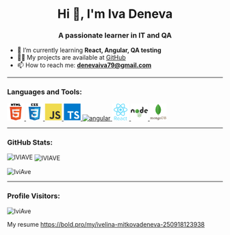
<h1 align="center">Hi 👋, I'm Iva Deneva </h1>
<h3 align="center">A passionate learner in IT and QA</h3>

- 🌱 I’m currently learning **React, Angular, QA testing**  
- 👨‍💻 My projects are available at [GitHub](https://github.com/YOUR_USERNAME)  
- 📫 How to reach me: **denevaiva79@gmail.com**  

---

<h3 align="left">Languages and Tools:</h3>
<p align="left">
  <a href="https://www.w3.org/html/" target="_blank" rel="noreferrer"> 
    <img src="https://raw.githubusercontent.com/devicons/devicon/master/icons/html5/html5-original-wordmark.svg" alt="html5" width="40" height="40"/> 
  </a> 
  <a href="https://www.w3schools.com/css/" target="_blank" rel="noreferrer"> 
    <img src="https://raw.githubusercontent.com/devicons/devicon/master/icons/css3/css3-original-wordmark.svg" alt="css3" width="40" height="40"/> 
  </a> 
  <a href="https://developer.mozilla.org/en-US/docs/Web/JavaScript" target="_blank" rel="noreferrer"> 
    <img src="https://raw.githubusercontent.com/devicons/devicon/master/icons/javascript/javascript-original.svg" alt="javascript" width="40" height="40"/> 
  </a> 
  <a href="https://www.typescriptlang.org/" target="_blank" rel="noreferrer"> 
    <img src="https://raw.githubusercontent.com/devicons/devicon/master/icons/typescript/typescript-original.svg" alt="typescript" width="40" height="40"/> 
  </a> 
  <a href="https://angular.io" target="_blank" rel="noreferrer"> 
    <img src="https://angular.io/assets/images/logos/angular/angular.svg" alt="angular" width="40" height="40"/> 
  </a> 
  <a href="https://reactjs.org/" target="_blank" rel="noreferrer"> 
    <img src="https://raw.githubusercontent.com/devicons/devicon/master/icons/react/react-original-wordmark.svg" alt="react" width="40" height="40"/> 
  </a> 
  <a href="https://nodejs.org" target="_blank" rel="noreferrer"> 
    <img src="https://raw.githubusercontent.com/devicons/devicon/master/icons/nodejs/nodejs-original-wordmark.svg" alt="nodejs" width="40" height="40"/> 
  </a> 
  <a href="https://www.mongodb.com/" target="_blank" rel="noreferrer"> 
    <img src="https://raw.githubusercontent.com/devicons/devicon/master/icons/mongodb/mongodb-original-wordmark.svg" alt="mongodb" width="40" height="40"/> 
  </a> 
</p>

---

<h3 align="left">GitHub Stats:</h3>  

<p>
  <img align="left" src="https://github-readme-stats.vercel.app/api/top-langs?username=IviAve&show_icons=true&locale=en&layout=compact" alt="IVIAVE" />
</p>

<p>
  &nbsp;<img align="center" src="https://github-readme-stats.vercel.app/api?username=IviAve&show_icons=true&locale=en" alt="IVIAVE" />
</p>

<p>
  <img align="center" src="https://github-readme-streak-stats.herokuapp.com/?user=IviAve&" alt="IviAve" />
</p>

---

<h3 align="left">Profile Visitors:</h3>  

<p align="left">
  <img src="https://komarev.com/ghpvc/?username=IviAve&label=Profile%20views&color=0e75b6&style=flat" alt="IviAve" />
</p>


My resume https://bold.pro/my/ivelina-mitkovadeneva-250918123938

<!---
IviAve/IviAve is a ✨ special ✨ repository because its `README.md` (this file) appears on your GitHub profile.
You can click the Preview link to take a look at your changes.
--->
